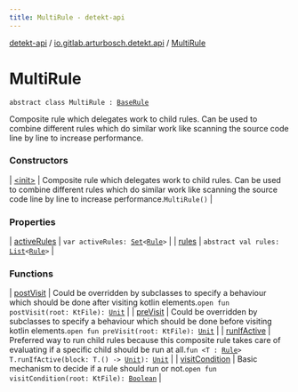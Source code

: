 ```yaml
---
title: MultiRule - detekt-api
---
```


[detekt-api](../../index.html) / [io.gitlab.arturbosch.detekt.api](../index.html) / [MultiRule](./index.html)

# MultiRule

`abstract class MultiRule : `[`BaseRule`](../../io.gitlab.arturbosch.detekt.api.internal/-base-rule/index.html)

Composite rule which delegates work to child rules.
Can be used to combine different rules which do similar work like
scanning the source code line by line to increase performance.

### Constructors

| [&lt;init&gt;](-init-.html) | Composite rule which delegates work to child rules. Can be used to combine different rules which do similar work like scanning the source code line by line to increase performance.`MultiRule()` |

### Properties

| [activeRules](active-rules.html) | `var activeRules: `[`Set`](https://kotlinlang.org/api/latest/jvm/stdlib/kotlin.collections/-set/index.html)`<`[`Rule`](../-rule/index.html)`>` |
| [rules](rules.html) | `abstract val rules: `[`List`](https://kotlinlang.org/api/latest/jvm/stdlib/kotlin.collections/-list/index.html)`<`[`Rule`](../-rule/index.html)`>` |

### Functions

| [postVisit](post-visit.html) | Could be overridden by subclasses to specify a behaviour which should be done after visiting kotlin elements.`open fun postVisit(root: KtFile): `[`Unit`](https://kotlinlang.org/api/latest/jvm/stdlib/kotlin/-unit/index.html) |
| [preVisit](pre-visit.html) | Could be overridden by subclasses to specify a behaviour which should be done before visiting kotlin elements.`open fun preVisit(root: KtFile): `[`Unit`](https://kotlinlang.org/api/latest/jvm/stdlib/kotlin/-unit/index.html) |
| [runIfActive](run-if-active.html) | Preferred way to run child rules because this composite rule takes care of evaluating if a specific child should be run at all.`fun <T : `[`Rule`](../-rule/index.html)`> T.runIfActive(block: T.() -> `[`Unit`](https://kotlinlang.org/api/latest/jvm/stdlib/kotlin/-unit/index.html)`): `[`Unit`](https://kotlinlang.org/api/latest/jvm/stdlib/kotlin/-unit/index.html) |
| [visitCondition](visit-condition.html) | Basic mechanism to decide if a rule should run or not.`open fun visitCondition(root: KtFile): `[`Boolean`](https://kotlinlang.org/api/latest/jvm/stdlib/kotlin/-boolean/index.html) |

